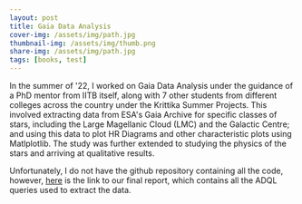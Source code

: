 ```yaml
---
layout: post
title: Gaia Data Analysis
cover-img: /assets/img/path.jpg
thumbnail-img: /assets/img/thumb.png
share-img: /assets/img/path.jpg
tags: [books, test]
---
```

In the summer of '22, I worked on Gaia Data Analysis under the guidance of a PhD mentor from IITB itself, along with 7 other students from different colleges across the country under the Krittika Summer Projects. This involved extracting data from ESA's Gaia Archive for specific classes of stars, including the Large Magellanic Cloud (LMC) and the Galactic Centre; and using this data to plot HR Diagrams and other characteristic plots using Matlplotlib. The study was further extended to studying the physics of the stars and arriving at qualitative results.

Unfortunately, I do not have the github repository containing all the code, however, [here](https://drive.google.com/file/d/104raWjxo9EZnPG4nwKAD3DOmlAc3EfIT/view?usp=share_link) is the link to our final report, which contains all the ADQL queries used to extract the data. 

